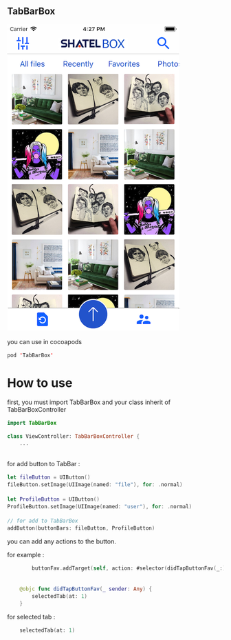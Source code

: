## TabBarBox

<img src="https://raw.githubusercontent.com/farhad1985/TabBarBox/master/Screenshot/screenshot.png" />


you can use in cocoapods
```swift
pod 'TabBarBox'
```


# How to use

first, you must import TabBarBox and your class inherit of TabBarBoxController

```swift
import TabBarBox
```

```swift
class ViewController: TabBarBoxController {
    ...
    
```

for add button to TabBar :

```swift
let fileButton = UIButton()
fileButton.setImage(UIImage(named: "file"), for: .normal)
        
let ProfileButton = UIButton()
ProfileButton.setImage(UIImage(named: "user"), for: .normal)

// for add to TabBarBox
addButton(buttonBars: fileButton, ProfileButton)
```

you can add any actions to the button.

for example :

```swift
        buttonFav.addTarget(self, action: #selector(didTapButtonFav(_:)), for: .touchUpInside)
```

```swift

    @objc func didTapButtonFav(_ sender: Any) {
        selectedTab(at: 1)
    }
```


for selected tab :

  ```swift
      selectedTab(at: 1)
```

